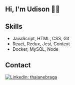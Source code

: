 ## Hi, I'm Udison 👋🏽

## Skills
- JavaScript, HTML, CSS, Git 
- React, Redux, Jest, Context
- Docker, MySQL, Node

## Contact
[![Linkedin: thaianebraga](https://img.shields.io/badge/-udisonabreu-blue?style=flat-square&logo=Linkedin&logoColor=white&link=https://www.linkedin.com/in/udisonabreu/)](https://www.linkedin.com/in/udisonabreu/)
